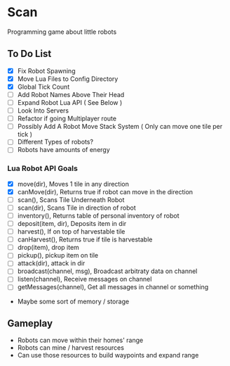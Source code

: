 # Scan

Programming game about little robots

## To Do List

- [x] Fix Robot Spawning
- [x] Move Lua Files to Config Directory
- [x] Global Tick Count
- [ ] Add Robot Names Above Their Head
- [ ] Expand Robot Lua API ( See Below )
- [ ] Look Into Servers
- [ ] Refactor if going Multiplayer route
- [ ] Possibly Add A Robot Move Stack System ( Only can move one tile per tick )
- [ ] Different Types of robots?
- [ ] Robots have amounts of energy

### Lua Robot API Goals

- [x] move(dir), Moves 1 tile in any direction
- [x] canMove(dir), Returns true if robot can move in the direction
- [ ] scan(), Scans Tile Underneath Robot
- [ ] scan(dir), Scans Tile in direction of robot
- [ ] inventory(), Returns table of personal inventory of robot
- [ ] deposit(item, dir), Deposits item in dir
- [ ] harvest(), If on top of harvestable tile
- [ ] canHarvest(), Returns true if tile is harvestable
- [ ] drop(item), drop item
- [ ] pickup(), pickup item on tile
- [ ] attack(dir), attack in dir
- [ ] broadcast(channel, msg), Broadcast arbitraty data on channel
- [ ] listen(channel), Receive messages on channel
- [ ] getMessages(channel), Get all messages in channel or something
- Maybe some sort of memory / storage

## Gameplay

- Robots can move within their homes' range
- Robots can mine / harvest resources
- Can use those resources to build waypoints and expand range

